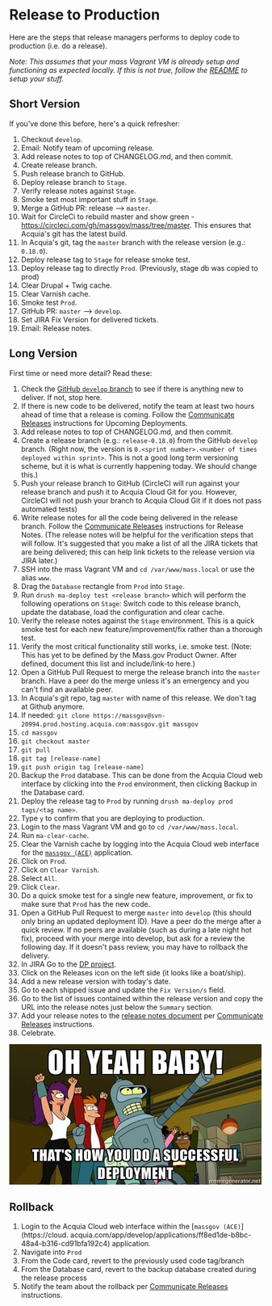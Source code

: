 # Release to Production

Here are the steps that release managers performs to deploy code to production (i.e. do a release).

_Note: This assumes that your mass Vagrant VM is already setup and functioning as expected locally. If this is not true, follow the [README](../README.md) to setup your stuff._

## Short Version

If you've done this before, here's a quick refresher:

1. Checkout `develop`.
1. Email: Notify team of upcoming release.
1. Add release notes to top of CHANGELOG.md, and then commit.
1. Create release branch.
1. Push release branch to GitHub.
1. Deploy release branch to `Stage`.
1. Verify release notes against `Stage`.
1. Smoke test most important stuff in `Stage`.
1. Merge a GitHub PR: release --> `master`.
1. Wait for CircleCi to rebuild master and show green - https://circleci.com/gh/massgov/mass/tree/master. This ensures that Acquia's git has the latest build.
1. In Acquia's git, tag the `master` branch with the release version (e.g.: `0.18.0`).
1. Deploy release tag to `Stage` for release smoke test.
1. Deploy release tag to directly `Prod`. (Previously, stage db was copied to prod)
1. Clear Drupal + Twig cache.
1. Clear Varnish cache.
1. Smoke test `Prod`.
1. GitHub PR: `master` --> `develop`.
1. Set JIRA Fix Version for delivered tickets.
1. Email: Release notes.

## Long Version

First time or need more detail? Read these:

1. Check the [GitHub `develop` branch](https://github.com/massgov/mass/commits/develop) to see if there is anything new to deliver. If not, stop here.
1. If there is new code to be delivered, notify the team at least two hours ahead of time that a release is coming. Follow the [Communicate Releases](https://wiki.state.ma.us/display/massgovredesign/Communicating+Releases) instructions for Upcoming Deployments.
1. Add release notes to top of CHANGELOG.md, and then commit.
1. Create a release branch (e.g.: `release-0.18.0`) from the GitHub `develop` branch. (Right now, the version is `0.<sprint number>.<number of times deployed within sprint>`. This is not a good long term versioning scheme, but it is what is currently happening today. We should change this.)
1. Push your release branch to GitHub (CircleCI will run against your release branch and push it to Acquia Cloud Git for you. However, CircleCI will not push your branch to Acquia Cloud Git if it does not pass automated tests)
1. Write release notes for all the code being delivered in the release branch. Follow the [Communicate Releases](https://wiki.state.ma.us/display/massgovredesign/Communicating+Releases) instructions for Release Notes. (The release notes will be helpful for the verification steps that will follow. It's suggested that you make a list of all the JIRA tickets that are being delivered; this can help link tickets to the release version via JIRA later.)
1. SSH into the mass Vagrant VM and `cd /var/www/mass.local` or use the alias `www`.
1. Drag the `Database` rectangle from `Prod` into `Stage`.
1. Run `drush ma-deploy test <release branch>` which will perform the following operations on `Stage`: Switch code to this release branch, update the database, load the configuration and clear cache.
1. Verify the release notes against the `Stage` environment. This is a quick smoke test for each new feature/improvement/fix rather than a thorough test.
1. Verify the most critical functionality still works, i.e. smoke test. (Note: This has yet to be defined by the Mass.gov Product Owner. After defined, document this list and include/link-to here.)
1. Open a GitHub Pull Request to merge the release branch into the `master` branch. Have a peer do the merge unless it's an emergency and you can't find an available peer.
1. In Acquia's git repo, tag `master` with name of this release. We don't tag at Github anymore.
  1. If needed: `git clone https://massgov@svn-20994.prod.hosting.acquia.com:massgov.git massgov`
  1. `cd massgov`
  1. `git checkout master`
  1. `git pull`
  1. `git tag [release-name]`
  1. `git push origin tag [release-name]`
1. Backup the `Prod` database. This can be done from the Acquia Cloud web interface by clicking into the `Prod` environment, then clicking Backup in the Database card.
1. Deploy the release tag to `Prod` by running `drush ma-deploy prod tags/<tag name>`.
1. Type `y` to confirm that you are deploying to production.
1. Login to the mass Vagrant VM and go to `cd /var/www/mass.local`.
1. Run `ma-clear-cache`.
1. Clear the Varnish cache by logging into the Acquia Cloud web interface for the [`massgov (ACE)`](https://cloud.acquia.com/app/develop/applications/ff8ed1de-b8bc-48a4-b316-cd91bfa192c4) application.
1. Click on `Prod`.
1. Click on `Clear Varnish`.
1. Select `All`.
1. Click `Clear`.
1. Do a quick smoke test for a single new feature, improvement, or fix to make sure that `Prod` has the new code.
1. Open a GitHub Pull Request to merge `master` into `develop` (this should only bring an updated deployment ID). Have a peer do the merge after a quick review. If no peers are available (such as during a late night hot fix), proceed with your merge into develop, but ask for a review the following day. If it doesn't pass review, you may have to rollback the delivery.
1. In JIRA Go to the [DP project](https://jira.state.ma.us/projects/DP/).
1. Click on the Releases icon on the left side (it looks like a boat/ship).
1. Add a new release version with today's date.
1. Go to each shipped issue and update the `Fix Version/s` field.
1. Go to the list of issues contained within the release version and copy the URL into the release notes just below the `Summary` section.
1. Add your release notes to the [release notes document](https://docs.google.com/document/d/1IWsq4kVqQvUUcVNLvhD5fae0SIgQxKOm5NWbiqaDPIk/edit#heading=h.2oblvp1y124h) per [Communicate Releases](https://wiki.state.ma.us/display/massgovredesign/Communicating+Releases) instructions.
1. Celebrate.

![successful deployment](assets/successful_deployment.jpg)

## Rollback

1. Login to the Acquia Cloud web interface within the [`massgov (ACE)`](https://cloud. acquia.com/app/develop/applications/ff8ed1de-b8bc-48a4-b316-cd91bfa192c4) application.
1. Navigate into `Prod`
1. From the Code card, revert to the previously used code tag/branch
1. From the Database card, revert to the backup database created during the release process
1. Notify the team about the rollback per [Communicate Releases](https://wiki.state.ma.us/display/massgovredesign/Communicating+Releases) instructions.
